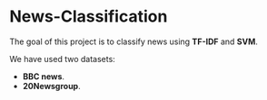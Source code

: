 # News-Classification
The goal of this project is to classify news using **TF-IDF** and **SVM**.

We have used two datasets:

- **BBC news**.
- **20Newsgroup**.
